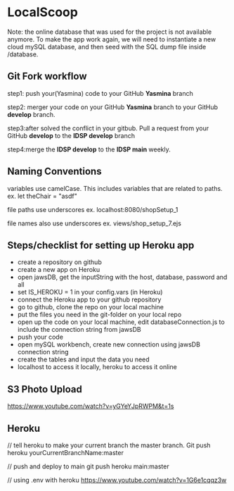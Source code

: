 # LocalScoop
Note: the online database that was used for the project is not available anymore. To make the app work again, we will need to instantiate a new cloud mySQL database, and then seed with the SQL dump file inside /database.


## Git Fork workflow 

step1: push your(Yasmina) code to your GitHub **Yasmina** branch

step2: merger your code on your GitHub **Yasmina** branch to your GitHub **develop** branch.

step3:after solved the conflict in your gitbub. Pull a request from your GitHub **develop** to the **IDSP develop** branch

step4:merge the **IDSP develop** to the **IDSP main** weekly.



## Naming Conventions 

variables use camelCase. This includes variables that are related to paths. 
    ex. let theChair = "asdf"

file paths use underscores
    ex. localhost:8080/shopSetup_1

file names also use underscores
    ex. views/shop_setup_7.ejs


## Steps/checklist for setting up Heroku app

* create a repository on github
* create a new app on Heroku
* open jawsDB, get the inputString with the host, database, password and all
* set IS_HEROKU = 1 in your config.vars (in Heroku)
* connect the Heroku app to your github repository
* go to github, clone the repo on your local machine
* put the files you need in the git-folder on your local repo
* open up the code on your local machine, edit databaseConnection.js to include the connection string from jawsDB
* push your code
* open mySQL workbench, create new connection using jawsDB connection string
* create the tables and input the data you need
* localhost to access it locally, heroku to access it online


## S3 Photo Upload
https://www.youtube.com/watch?v=yGYeYJpRWPM&t=1s


## Heroku

// tell heroku to make your current branch the master branch. 
Git push heroku yourCurrentBranchName:master

// push and deploy to main 
git push heroku main:master

// using .env with heroku
https://www.youtube.com/watch?v=1G6e1cqqz3w

  
